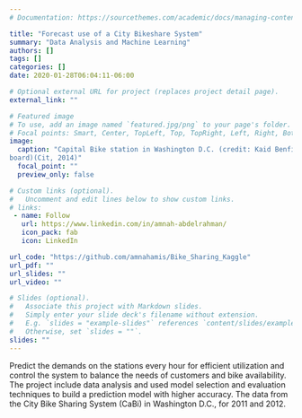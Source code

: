 ```yaml
---
# Documentation: https://sourcethemes.com/academic/docs/managing-content/

title: "Forecast use of a City Bikeshare System"
summary: "Data Analysis and Machine Learning"
authors: []
tags: []
categories: []
date: 2020-01-28T06:04:11-06:00

# Optional external URL for project (replaces project detail page).
external_link: ""

# Featured image
# To use, add an image named `featured.jpg/png` to your page's folder.
# Focal points: Smart, Center, TopLeft, Top, TopRight, Left, Right, BottomLeft, Bottom, BottomRight.
image:
  caption: "Capital Bike station in Washington D.C. (credit: Kaid Benfield’s Blog on NRDC Switch-
board)(Cit, 2014)"
  focal_point: ""
  preview_only: false

# Custom links (optional).
#   Uncomment and edit lines below to show custom links.
# links:
 - name: Follow
   url: https://www.linkedin.com/in/amnah-abdelrahman/
   icon_pack: fab
   icon: LinkedIn

url_code: "https://github.com/amnahamis/Bike_Sharing_Kaggle"
url_pdf: ""
url_slides: ""
url_video: ""

# Slides (optional).
#   Associate this project with Markdown slides.
#   Simply enter your slide deck's filename without extension.
#   E.g. `slides = "example-slides"` references `content/slides/example-slides.md`.
#   Otherwise, set `slides = ""`.
slides: ""
---
```

Predict the demands on the stations every hour for efficient utilization and control the system to balance the needs of customers and bike availability. The project include data analysis and used model selection and evaluation techniques to build a prediction model with higher accuracy. The data from the City Bike Sharing System (CaBi) in Washington D.C., for 2011 and 2012.

